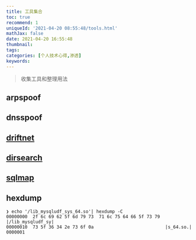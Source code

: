 ```yaml
---
title: 工具集合
toc: true
recommend: 1
uniqueId: '2021-04-20 08:55:48/tools.html'
mathJax: false
date: 2021-04-20 16:55:48
thumbnail:
tags:
categories: [个人技术心得,渗透]
keywords:
---
```

>  收集工具和整理用法

<!-- more -->

## arpspoof

## dnsspoof

## [driftnet](http://www.ex-parrot.com/~chris/driftnet/)

## [dirsearch](https://github.com/maurosoria/dirsearch)

## [sqlmap](https://github.com/sqlmapproject/sqlmap)

## hexdump

```shell
❯ echo '/lib_mysqludf_sys_64.so'| hexdump -C
00000000  2f 6c 69 62 5f 6d 79 73  71 6c 75 64 66 5f 73 79  |/lib_mysqludf_sy|
00000010  73 5f 36 34 2e 73 6f 0a                           |s_64.so.|
0000001
```

